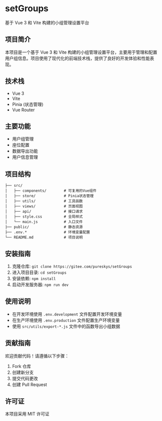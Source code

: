 # setGroups

基于 Vue 3 和 Vite 构建的小组管理设置平台

## 项目简介
本项目是一个基于 Vue 3 和 Vite 构建的小组管理设置平台，主要用于管理和配置用户组信息。项目使用了现代化的前端技术栈，提供了良好的开发体验和性能表现。

## 技术栈
- Vue 3
- Vite
- Pinia (状态管理)
- Vue Router

## 主要功能
- 用户组管理
- 座位配置
- 数据导出功能
- 用户信息管理

## 项目结构
```
├── src/
│   ├── components/        # 可复用的Vue组件
│   ├── store/             # Pinia状态管理
│   ├── utils/             # 工具函数
│   ├── views/             # 页面视图
│   ├── api/               # 接口请求
│   ├── style.css          # 全局样式
│   └── main.js            # 入口文件
├── public/                # 静态资源
├── .env.*                 # 环境变量配置
└── README.md              # 项目说明
```

## 安装指南
1. 克隆仓库: `git clone https://gitee.com/pureskys/setGroups`
2. 进入项目目录: `cd setGroups`
3. 安装依赖: `npm install`
4. 启动开发服务器: `npm run dev`

## 使用说明
- 在开发环境使用 `.env.development` 文件配置开发环境变量
- 在生产环境使用 `.env.production` 文件配置生产环境变量
- 使用 `src/utils/export-*.js` 文件中的函数导出小组数据

## 贡献指南
欢迎贡献代码！请遵循以下步骤：
1. Fork 仓库
2. 创建新分支
3. 提交代码更改
4. 创建 Pull Request

## 许可证
本项目采用 MIT 许可证